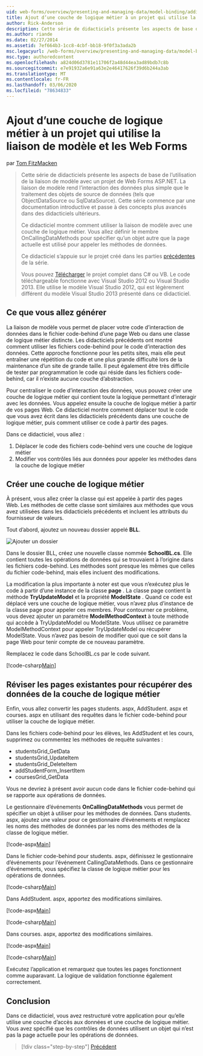 ```yaml
---
uid: web-forms/overview/presenting-and-managing-data/model-binding/adding-business-logic-layer
title: Ajout d’une couche de logique métier à un projet qui utilise la liaison de modèle et les Web Forms | Microsoft Docs
author: Rick-Anderson
description: Cette série de didacticiels présente les aspects de base de l’utilisation de la liaison de modèle avec un projet de Web Forms ASP.NET. La liaison de modèle rend l’interaction des données plus simple-...
ms.author: riande
ms.date: 02/27/2014
ms.assetid: 7ef664b3-1cc8-4cbf-bb18-9f0f3a3ada2b
msc.legacyurl: /web-forms/overview/presenting-and-managing-data/model-binding/adding-business-logic-layer
msc.type: authoredcontent
ms.openlocfilehash: a824d06d3781e11706f2a48d44ea3ad89bdb7c8b
ms.sourcegitcommit: e7e91932a6e91a63e2e46417626f39d6b244a3ab
ms.translationtype: MT
ms.contentlocale: fr-FR
ms.lasthandoff: 03/06/2020
ms.locfileid: "78634833"
---
```

# <a name="adding-business-logic-layer-to-a-project-that-uses-model-binding-and-web-forms"></a>Ajout d’une couche de logique métier à un projet qui utilise la liaison de modèle et les Web Forms

par [Tom FitzMacken](https://github.com/tfitzmac)

> Cette série de didacticiels présente les aspects de base de l’utilisation de la liaison de modèle avec un projet de Web Forms ASP.NET. La liaison de modèle rend l’interaction des données plus simple que le traitement des objets de source de données (tels que ObjectDataSource ou SqlDataSource). Cette série commence par une documentation introductive et passe à des concepts plus avancés dans des didacticiels ultérieurs.
> 
> Ce didacticiel montre comment utiliser la liaison de modèle avec une couche de logique métier. Vous allez définir le membre OnCallingDataMethods pour spécifier qu’un objet autre que la page actuelle est utilisé pour appeler les méthodes de données.
> 
> Ce didacticiel s’appuie sur le projet créé dans les parties [précédentes](retrieving-data.md) de la série.
> 
> Vous pouvez [Télécharger](https://go.microsoft.com/fwlink/?LinkId=286116) le projet complet dans C# ou VB. Le code téléchargeable fonctionne avec Visual Studio 2012 ou Visual Studio 2013. Elle utilise le modèle Visual Studio 2012, qui est légèrement différent du modèle Visual Studio 2013 présenté dans ce didacticiel.

## <a name="what-youll-build"></a>Ce que vous allez générer

La liaison de modèle vous permet de placer votre code d’interaction de données dans le fichier code-behind d’une page Web ou dans une classe de logique métier distincte. Les didacticiels précédents ont montré comment utiliser les fichiers code-behind pour le code d’interaction des données. Cette approche fonctionne pour les petits sites, mais elle peut entraîner une répétition du code et une plus grande difficulté lors de la maintenance d’un site de grande taille. Il peut également être très difficile de tester par programmation le code qui réside dans les fichiers code-behind, car il n’existe aucune couche d’abstraction.

Pour centraliser le code d’interaction des données, vous pouvez créer une couche de logique métier qui contient toute la logique permettant d’interagir avec les données. Vous appelez ensuite la couche de logique métier à partir de vos pages Web. Ce didacticiel montre comment déplacer tout le code que vous avez écrit dans les didacticiels précédents dans une couche de logique métier, puis comment utiliser ce code à partir des pages.

Dans ce didacticiel, vous allez :

1. Déplacer le code des fichiers code-behind vers une couche de logique métier
2. Modifier vos contrôles liés aux données pour appeler les méthodes dans la couche de logique métier

## <a name="create-business-logic-layer"></a>Créer une couche de logique métier

À présent, vous allez créer la classe qui est appelée à partir des pages Web. Les méthodes de cette classe sont similaires aux méthodes que vous avez utilisées dans les didacticiels précédents et incluent les attributs du fournisseur de valeurs.

Tout d’abord, ajoutez un nouveau dossier appelé **BLL**.

![Ajouter un dossier](adding-business-logic-layer/_static/image1.png)

Dans le dossier BLL, créez une nouvelle classe nommée **SchoolBL.cs**. Elle contient toutes les opérations de données qui se trouvaient à l’origine dans les fichiers code-behind. Les méthodes sont presque les mêmes que celles du fichier code-behind, mais elles incluent des modifications.

La modification la plus importante à noter est que vous n’exécutez plus le code à partir d’une instance de la classe **page** . La classe page contient la méthode **TryUpdateModel** et la propriété **ModelState** . Quand ce code est déplacé vers une couche de logique métier, vous n’avez plus d’instance de la classe page pour appeler ces membres. Pour contourner ce problème, vous devez ajouter un paramètre **ModelMethodContext** à toute méthode qui accède à TryUpdateModel ou ModelState. Vous utilisez ce paramètre ModelMethodContext pour appeler TryUpdateModel ou récupérer ModelState. Vous n’avez pas besoin de modifier quoi que ce soit dans la page Web pour tenir compte de ce nouveau paramètre.

Remplacez le code dans SchoolBL.cs par le code suivant.

[!code-csharp[Main](adding-business-logic-layer/samples/sample1.cs)]

## <a name="revise-existing-pages-to-retrieve-data-from-business-logic-layer"></a>Réviser les pages existantes pour récupérer des données de la couche de logique métier

Enfin, vous allez convertir les pages students. aspx, AddStudent. aspx et courses. aspx en utilisant des requêtes dans le fichier code-behind pour utiliser la couche de logique métier.

Dans les fichiers code-behind pour les élèves, les AddStudent et les cours, supprimez ou commentez les méthodes de requête suivantes :

- studentsGrid\_GetData
- studentsGrid\_UpdateItem
- studentsGrid\_DeleteItem
- addStudentForm\_InsertItem
- coursesGrid\_GetData

Vous ne devriez à présent avoir aucun code dans le fichier code-behind qui se rapporte aux opérations de données.

Le gestionnaire d’événements **OnCallingDataMethods** vous permet de spécifier un objet à utiliser pour les méthodes de données. Dans students. aspx, ajoutez une valeur pour ce gestionnaire d’événements et remplacez les noms des méthodes de données par les noms des méthodes de la classe de logique métier.

[!code-aspx[Main](adding-business-logic-layer/samples/sample2.aspx?highlight=3-4,8)]

Dans le fichier code-behind pour students. aspx, définissez le gestionnaire d’événements pour l’événement CallingDataMethods. Dans ce gestionnaire d’événements, vous spécifiez la classe de logique métier pour les opérations de données.

[!code-csharp[Main](adding-business-logic-layer/samples/sample3.cs)]

Dans AddStudent. aspx, apportez des modifications similaires.

[!code-aspx[Main](adding-business-logic-layer/samples/sample4.aspx?highlight=3-4)]

[!code-csharp[Main](adding-business-logic-layer/samples/sample5.cs)]

Dans courses. aspx, apportez des modifications similaires.

[!code-aspx[Main](adding-business-logic-layer/samples/sample6.aspx?highlight=3-4)]

[!code-csharp[Main](adding-business-logic-layer/samples/sample7.cs)]

Exécutez l’application et remarquez que toutes les pages fonctionnent comme auparavant. La logique de validation fonctionne également correctement.

## <a name="conclusion"></a>Conclusion

Dans ce didacticiel, vous avez restructuré votre application pour qu’elle utilise une couche d’accès aux données et une couche de logique métier. Vous avez spécifié que les contrôles de données utilisent un objet qui n’est pas la page actuelle pour les opérations de données.

> [!div class="step-by-step"]
> [Précédent](using-query-string-values-to-retrieve-data.md)
